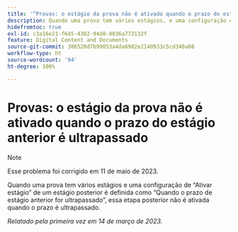 ```yaml
---
title: '“Provas: o estágio da prova não é ativado quando o prazo do estágio anterior é ultrapassado”'
description: Quando uma prova tem vários estágios, e uma configuração de Ativar estágio de um estágio posterior está definida como Quando o prazo do estágio anterior for ultrapassado, esse estágio posterior não é ativado quando o prazo é ultrapassado.
hidefromtoc: true
exl-id: c3a16e21-f645-4382-94d8-9836a773132f
feature: Digital Content and Documents
source-git-commit: 386528d7b99053a4da6982e2140933c5cd348a08
workflow-type: ht
source-wordcount: '94'
ht-degree: 100%

---
```


# Provas: o estágio da prova não é ativado quando o prazo do estágio anterior é ultrapassado

<!--This article is on the WF and WFP TOC-->

>[!NOTE]
>
>Esse problema foi corrigido em 11 de maio de 2023.

Quando uma prova tem vários estágios e uma configuração de “Ativar estágio” de um estágio posterior é definida como “Quando o prazo de estágio anterior for ultrapassado”, essa etapa posterior não é ativada quando o prazo é ultrapassado.

_Relatado pela primeira vez em 14 de março de 2023._
